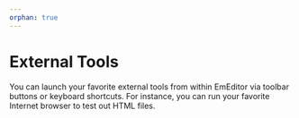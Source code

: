 ```yaml
---
orphan: true
---
```

# External Tools

You can launch your favorite external tools from within EmEditor via toolbar
buttons or keyboard shortcuts. For instance, you can run your favorite Internet
browser to test out HTML files.
